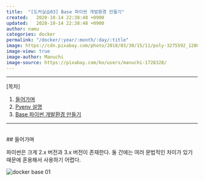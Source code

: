 ```yaml
---
title:  "[도커실습03] Base 파이썬 개발환경 만들기"
created:   2020-10-14 22:38:48 +0900
updated:   2020-10-14 22:38:48 +0900
author: namu
categories: docker
permalink: "/docker/:year/:month/:day/:title"
image: https://cdn.pixabay.com/photo/2018/03/30/15/11/poly-3275592_1280.jpg
image-view: true
image-author: Manuchi
image-source: https://pixabay.com/ko/users/manuchi-1728328/
---
```



---

[목차]

1. [들어가며](#들어가며)
2. [Pyenv 설명](#pyenv-설명)
3. [Base 파이썬 개발환경 만들기](#base-파이썬-개발환경-만들기)

---

<br>
## 들어가며

파이썬은 크게 2.x 버전과 3.x 버전이 존재한다.
둘 간에는 여러 문법적인 차이가 있기 때문에 혼용해서 사용하기 어렵다.

![docker base 01](https://daesungra.github.io/namu/assets/post-img/docker_base01.png)
